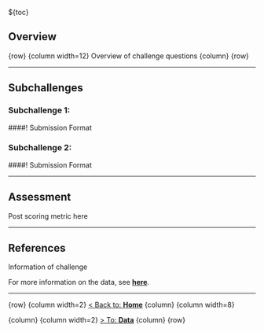 
${toc}

## **Overview**

{row}
{column width=12}
Overview of challenge questions
{column}
{row}

---

## **Subchallenges**

### **Subchallenge 1**: 
####! Submission Format
### **Subchallenge 2**: 
####! Submission Format

---

## **Assessment**
Post scoring metric here

---


## **References**
Information of challenge

For more information on the data, see [**here**](#!Synapse:syn18058986/wiki/588177).

---

{row}
 {column width=2}
[< Back to: **Home**](#!Synapse:syn18058986)
 {column}
 {column width=8}

 {column}
 {column width=2} 
[> To: **Data**](#!Synapse:syn18058986/wiki/588177)
 {column}
{row}

